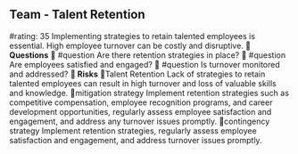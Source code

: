 

## Team - Talent Retention
#rating: 35
Implementing strategies to retain talented employees is essential. High employee turnover can be costly and disruptive.
**💭 Questions**
💭 #question Are there retention strategies in place?
 💭 #question Are employees satisfied and engaged?
 💭 #question Is turnover monitored and addressed?
**🚨 Risks**
🚨Talent Retention
Lack of strategies to retain talented employees can result in high turnover and loss of valuable skills and knowledge.
🚨mitigation strategy
Implement retention strategies such as competitive compensation, employee recognition programs, and career development opportunities, regularly assess employee satisfaction and engagement, and address any turnover issues promptly.
🚨contingency strategy
Implement retention strategies, regularly assess employee satisfaction and engagement, and address turnover issues promptly.




